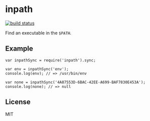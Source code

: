 inpath
======

[![build status](https://secure.travis-ci.org/calmh/node-inpath.png)](http://travis-ci.org/calmh/node-inpath)

Find an executable in the `$PATH`.

Example
-------

    var inpathSync = require('inpath').sync;
    
    var env = inpathSync('env');
    console.log(env); // => /usr/bin/env
    
    var none = inpathSync('4A87553D-6BAC-42EE-A699-BAF7830E453A');
    console.log(none); // => null

License
-------

MIT

